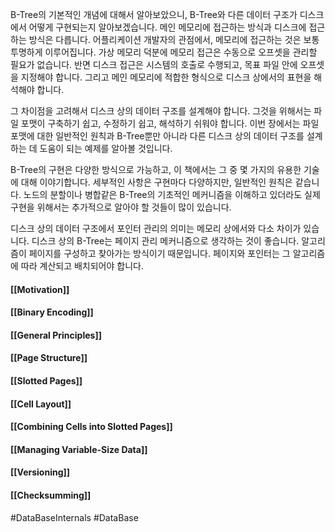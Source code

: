 B-Tree의 기본적인 개념에 대해서 알아보았으니, B-Tree와 다른 데이터 구조가 디스크에서 어떻게 구현되는지 알아보겠습니다. 메인 메모리에 접근하는 방식과 디스크에 접근하는 방식은 다릅니다. 어플리케이션 개발자의 관점에서, 메모리에 접근하는 것은 보통 투명하게 이루어집니다. 가상 메모리 덕분에 메모리 접근은 수동으로 오프셋을 관리할 필요가 없습니다. 반면 디스크 접근은 시스템의 호출로 수행되고, 목표 파일 안에 오프셋을 지정해야 합니다. 그리고 메인 메모리에 적합한 형식으로 디스크 상에서의 표현을 해석해야 합니다.

그 차이점을 고려해서 디스크 상의 데이터 구조를 설계해야 합니다. 그것을 위해서는 파일 포맷이 구축하기 쉽고, 수정하기 쉽고, 해석하기 쉬워야 합니다. 이번 장에서는 파일 포맷에 대한 일반적인 원칙과 B-Tree뿐만 아니라 다른 디스크 상의 데이터 구조를 설계하는 데 도움이 되는 예제를 알아볼 것입니다.

B-Tree의 구현은 다양한 방식으로 가능하고, 이 책에서는 그 중 몇 가지의 유용한 기술에 대해 이야기합니다. 세부적인 사항은 구현마다 다양하지만, 일반적인 원칙은 같습니다. 노드의 분할이나 병합같은 B-Tree의 기초적인 메커니즘을 이해하고 있더라도 실제 구현을 위해서는 추가적으로 알아야 할 것들이 많이 있습니다.

디스크 상의 데이터 구조에서 포인터 관리의 의미는 메모리 상에서와 다소 차이가 있습니다. 디스크 상의 B-Tree는 페이지 관리 메커니즘으로 생각하는 것이 좋습니다. 알고리즘이 페이지를 구성하고 찾아가는 방식이기 때문입니다. 페이지와 포인터는 그 알고리즘에 따라 계산되고 배치되어야 합니다.



#### [[Motivation]]
#### [[Binary Encoding]]
#### [[General Principles]]
#### [[Page Structure]]
#### [[Slotted Pages]]
#### [[Cell Layout]]
#### [[Combining Cells into Slotted Pages]]
#### [[Managing Variable-Size Data]]
#### [[Versioning]]
#### [[Checksumming]]


#DataBaseInternals #DataBase 